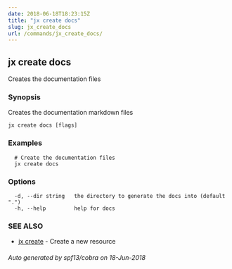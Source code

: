 ```yaml
---
date: 2018-06-18T18:23:15Z
title: "jx create docs"
slug: jx_create_docs
url: /commands/jx_create_docs/
---
```

## jx create docs

Creates the documentation files

### Synopsis

Creates the documentation markdown files

```
jx create docs [flags]
```

### Examples

```
  # Create the documentation files
  jx create docs
```

### Options

```
  -d, --dir string   the directory to generate the docs into (default ".")
  -h, --help         help for docs
```

### SEE ALSO

* [jx create](/commands/jx_create/)	 - Create a new resource

###### Auto generated by spf13/cobra on 18-Jun-2018
